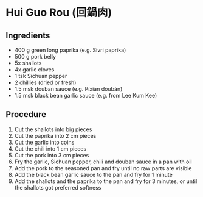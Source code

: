 # Hui Guo Rou (回鍋肉)
## Ingredients
- 400 g green long paprika (e.g. Sivri paprika)
- 500 g pork belly
- 5x shallots
- 4x garlic cloves
- 1 tsk Sichuan pepper
- 2 chillies (dried or fresh)
- 1.5 msk douban sauce (e.g. Píxiàn dòubàn)
- 1.5 msk black bean garlic sauce (e.g. from Lee Kum Kee)
## Procedure
1. Cut the shallots into big pieces
2. Cut the paprika into 2 cm pieces
3. Cut the garlic into coins
4. Cut the chili into 1 cm pieces
5. Cut the pork into 3 cm pieces
6. Fry the garlic, Sichuan pepper, chili and douban sauce in a pan with oil
7. Add the pork to the seasoned pan and fry until no raw parts are visible
8. Add the black bean garlic sauce to the pan and fry for 1 minute
9. Add the shallots and the paprika to the pan and fry for 3 minutes, or until the shallots got preferred softness
